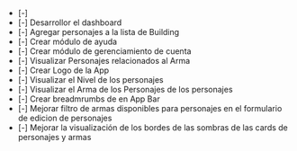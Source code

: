  - [-] 
 - [-] Desarrollor el dashboard
 - [-] Agregar personajes a la lista de Building
 - [-] Crear módulo de ayuda
 - [-] Crear módulo de gerenciamiento de cuenta
 - [-] Visualizar Personajes relacionados al Arma
 - [-] Crear Logo de la App
 - [-] Visualizar el Nivel de los personajes
 - [-] Visualizar el Arma de los Personajes de los personajes
 - [-] Crear breadmrumbs de en App Bar
 - [-] Mejorar filtro de armas disponibles para personajes en el formulario de edicion de personajes
 - [-] Mejorar la visualización de los bordes de las sombras de las cards de personajes y armas